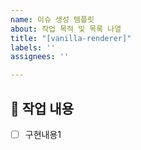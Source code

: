 ```yaml
---
name: 이슈 생성 템플릿
about: 작업 목적 및 목록 나열
title: "[vanilla-renderer]"
labels: ''
assignees: ''

---
```


## 🔎 작업 내용
- [ ] 구현내용1

